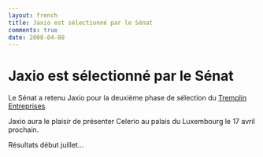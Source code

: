 ```yaml
---
layout: french
title: Jaxio est sélectionné par le Sénat 
comments: true
date: 2008-04-08
---
```

# Jaxio est sélectionné par le Sénat

Le Sénat a retenu Jaxio pour la deuxième phase de sélection du <a href="http://www.tremplin-entreprises.senat.fr/">Tremplin Entreprises</a>.

Jaxio aura le plaisir de présenter Celerio au palais du Luxembourg le 17 avril prochain.

Résultats début juillet...
